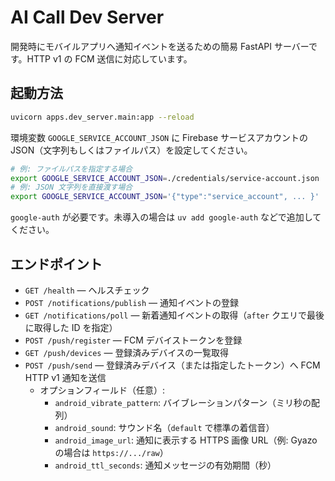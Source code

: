 # AI Call Dev Server

開発時にモバイルアプリへ通知イベントを送るための簡易 FastAPI サーバーです。HTTP v1 の FCM 送信に対応しています。

## 起動方法

```bash
uvicorn apps.dev_server.main:app --reload
```

環境変数 `GOOGLE_SERVICE_ACCOUNT_JSON` に Firebase サービスアカウントの JSON（文字列もしくはファイルパス）を設定してください。

```bash
# 例: ファイルパスを指定する場合
export GOOGLE_SERVICE_ACCOUNT_JSON=./credentials/service-account.json
# 例: JSON 文字列を直接渡す場合
export GOOGLE_SERVICE_ACCOUNT_JSON='{"type":"service_account", ... }'
```

`google-auth` が必要です。未導入の場合は `uv add google-auth` などで追加してください。

## エンドポイント

- `GET /health` — ヘルスチェック
- `POST /notifications/publish` — 通知イベントの登録
- `GET /notifications/poll` — 新着通知イベントの取得（`after` クエリで最後に取得した ID を指定）
- `POST /push/register` — FCM デバイストークンを登録
- `GET /push/devices` — 登録済みデバイスの一覧取得
- `POST /push/send` — 登録済みデバイス（または指定したトークン）へ FCM HTTP v1 通知を送信  
  - オプションフィールド（任意）:
    - `android_vibrate_pattern`: バイブレーションパターン（ミリ秒の配列）
    - `android_sound`: サウンド名（`default` で標準の着信音）
    - `android_image_url`: 通知に表示する HTTPS 画像 URL（例: Gyazo の場合は `https://.../raw`）
    - `android_ttl_seconds`: 通知メッセージの有効期間（秒）
